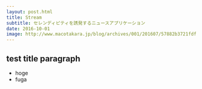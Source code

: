 ```yaml
---
layout: post.html
title: Stream
subtitle: セレンディピティを誘発するニュースアプリケーション
date: 2016-10-01
image: http://www.macotakara.jp/blog/archives/001/201607/57882b3721fdf.jpg
---
```


## test title paragraph

- hoge
- fuga
